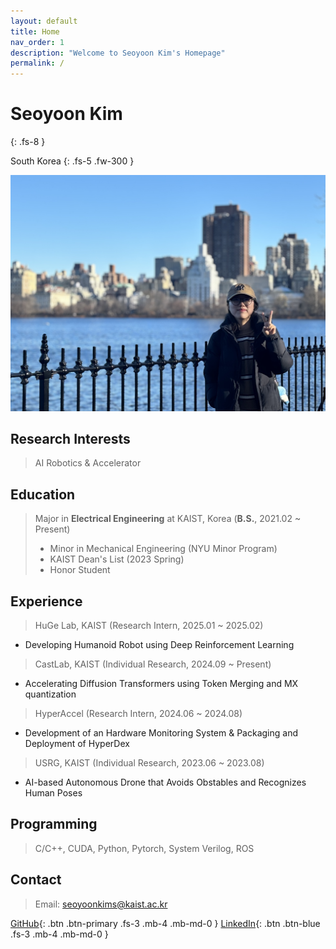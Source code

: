 ```yaml
---
layout: default
title: Home
nav_order: 1
description: "Welcome to Seoyoon Kim's Homepage"
permalink: /
---
```


# Seoyoon Kim
{: .fs-8 }

South Korea
{: .fs-5 .fw-300 }

![ex_screenshot](./assets/images/me2.jpg)  


## Research Interests  

> AI Robotics & Accelerator  


## Education  

> Major in **Electrical Engineering** at KAIST, Korea (**B.S.**, 2021.02 ~ Present)  
> - Minor in Mechanical Engineering (NYU Minor Program)   
> - KAIST Dean's List (2023 Spring)  
> - Honor Student  


## Experience  
> HuGe Lab, KAIST (Research Intern, 2025.01 ~ 2025.02)  
- Developing Humanoid Robot using Deep Reinforcement Learning  

> CastLab, KAIST (Individual Research, 2024.09 ~ Present)  
- Accelerating Diffusion Transformers using Token Merging and MX quantization  

> HyperAccel (Research Intern, 2024.06 ~ 2024.08) 
- Development of an Hardware Monitoring System & Packaging and Deployment of HyperDex  

> USRG, KAIST (Individual Research, 2023.06 ~ 2023.08)  
- AI-based Autonomous Drone that Avoids Obstables and Recognizes Human Poses  


## Programming  

> C/C++, CUDA, Python, Pytorch, System Verilog, ROS  

## Contact  

> Email: seoyoonkims@kaist.ac.kr  

[GitHub][GitHub]{: .btn .btn-primary .fs-3 .mb-4 .mb-md-0 }
[LinkedIn][LinkedIn]{: .btn .btn-blue .fs-3 .mb-4 .mb-md-0 }

[Posts]: https://seoyoonkims.github.io/docs/posts/  
[Paper Review]: https://seoyoonkims.github.io/docs/paper_review/  
[HyperAccel]: https://seoyoonkims.github.io/docs/HyperAccel/  
[GitHub]: https://github.com/seoyoonkims/
[LinkedIn]: https://www.linkedin.com/in/kim-seoyoon-9085b3319/